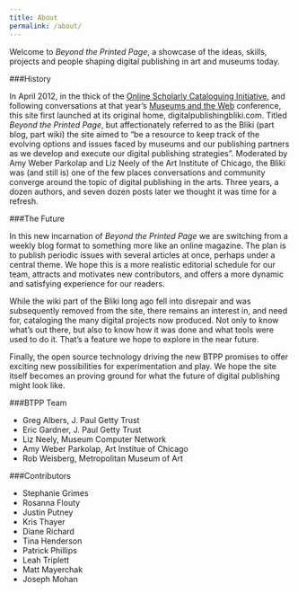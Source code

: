 ```yaml
---
title: About
permalink: /about/
---
```

Welcome to _Beyond the Printed Page_, a showcase of the ideas, skills, projects and people shaping digital publishing in art and museums today.

###History

In April 2012, in the thick of the [Online Scholarly Cataloguing Initiative](http://www.getty.edu/foundation/initiatives/current/osci/), and following conversations at that year’s [Museums and the Web](http://www.museumsandtheweb.com) conference, this site first launched at its original home, digitalpublishingbliki.com. Titled _Beyond the Printed Page_, but affectionately referred to as the Bliki (part blog, part wiki) the site aimed to “be a resource to keep track of the evolving options and issues faced by museums and our publishing partners as we develop and execute our digital publishing strategies”. Moderated by Amy Weber Parkolap and Liz Neely of the Art Institute of Chicago, the Bliki was (and still is) one of the few places conversations and community converge around the topic of digital publishing in the arts. Three years, a dozen authors, and seven dozen posts later we thought it was time for a refresh. 

###The Future

In this new incarnation of _Beyond the Printed Page_ we are switching from a weekly blog format to something more like an online magazine. The plan is to publish periodic issues with several articles at once, perhaps under a central theme. We hope this is a more realistic editorial schedule for our team, attracts and motivates new contributors, and offers a more dynamic and satisfying experience for our readers.

While the wiki part of the Bliki long ago fell into disrepair and was subsequently removed from the site, there remains an interest in, and need for, cataloging the many digital projects now produced. Not only to know what’s out there, but also to know how it was done and what tools were used to do it. That’s a feature we hope to explore in the near future.

Finally, the open source technology driving the new BTPP promises to offer exciting new possibilities for experimentation and play. We hope the site itself becomes an proving ground for what the future of digital publishing might look like. 

###BTPP Team

- Greg Albers, J. Paul Getty Trust
- Eric Gardner, J. Paul Getty Trust
- Liz Neely, Museum Computer Network
- Amy Weber Parkolap, Art Institue of Chicago
- Rob Weisberg, Metropolitan Museum of Art

###Contributors

- Stephanie Grimes
- Rosanna Flouty
- Justin Putney
- Kris Thayer
- Diane Richard
- Tina Henderson
- Patrick Phillips
- Leah Triplett
- Matt Mayerchak
- Joseph Mohan
